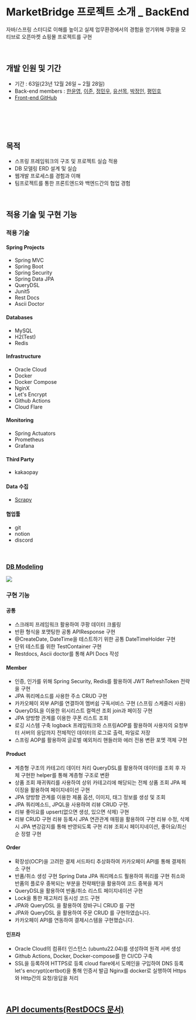 # MarketBridge 프로젝트 소개 _ BackEnd

자바/스프링 스터디로 이해를 높이고 실제 업무환경에서의 경험을 얻기위해 
쿠팡을 모티브로 오픈마켓 쇼핑몰 프로젝트를 구현

<br>

## 개발 인원 및  기간

- 기간 : 63일(23년 12월 26일 ~ 2월 28일)
- Back-end members : [한윤영](https://github.com/Yoonyoung-han), [이준](https://github.com/juho3416), [정민우](https://github.com/minwoorich), [유선목](https://github.com/YuSunMok), [박정인](https://github.com/Jeonginbak), [평민호](https://github.com/PyoungMinho)
- [Front-end GitHub](https://github.com/TeamObjects/Market-Bridge-FE)

<br>

## 

<br>

## 목적
- 스프링 프레임워크의 구조 및 프로젝트 실습 적용
- DB 모델링 ERD 설계 및 실습
- 웹개발 프로세스를 경험과 이해
- 팀프로젝트를 통한 프론트엔드와 백엔드간의 협업 경험

<br>

## 적용 기술 및 구현 기능


### 적용 기술

#### Spring Projects
- Spring MVC
- Spring Boot
- Spring Security
- Spring Data JPA
- QueryDSL
- Junit5
- Rest Docs
- Ascii Doctor

#### Databases
- MySQL
- H2(Test)
- Redis

#### Infrastructure
- Oracle Cloud
- Docker
- Docker Compose
- NginX
- Let's Encrypt
- Github Actions
- Cloud Flare

#### Monitoring
- Spring Actuators
- Prometheus
- Grafana

#### Third Party
- kakaopay

#### Data 수집
- [Scrapy](https://github.com/TeamObjects/crawler)

#### 협업툴
- git
- notion
- discord


<br>

### [DB Modeling]()
![](https://velog.velcdn.com/images/jeongin/post/36640df1-ccc9-4ca1-acd2-81bddd2a6937/image.pngå)


### 구현 기능

#### 공통
- 스크래피 프레임워크 활용하여 쿠팡 데이터 크롤링
- 반환 형식을 포맷팅한 공통 APIResponse 구현
- @CreateDate, DateTime을 테스트하기 위한 공통 DateTimeHolder 구현
- 단위 테스트를 위한 TestContainer 구현
- Restdocs, Ascii doctor를 통해 API Docs 작성

#### Member
- 인증, 인가를 위해 Spring Security, Redis를 활용하여 JWT RefreshToken 전략을 구현
- JPA 쿼리메소드를 사용한 주소 CRUD 구현
- 카카오페이 외부 API를 연결하여 멤버쉽 구독서비스 구현 (스프링 스케줄러 사용)
- QueryDSL을 이용한 위시리스트 컬렉션 조회 join과 페이징 구현
- JPA 양방향 관계를 이용한 쿠폰 리스트 조회
- 로깅 시스템 구축
  logback 프레임워크와 스프링AOP를 활용하여 사용자의 요청부터 서버의 응답까지 전체적인 데이터의 로그로 출력, 파일로 저장
- 스프링 AOP를 활용하여 글로벌 예외처리 핸들러와 에러 전용 변환 포멧 객체 구현

#### Product
- 계층형 구조의 카테고리 데이터 처리
  QueryDSL를 활용하여 데이터를 조회 후 자체 구현한 helper를 통해 계층형 구조로 변환 
- 상품 조회 
  재귀쿼리를 사용하여 상위 카테고리에 해당되는 전체 상품 조회
  JPA 페이징을 활용하여 페이지네이션 구현
- JPA 양방향 관계를 이용한 제품 옵션, 이미지, 태그 정보를 생성 및 조회
- JPA 쿼리메소드, JPQL을 사용하여 리뷰 CRUD 구현.
- 리뷰 좋아요를 upsert(없으면 생성, 있으면 삭제) 구현
- 리뷰 CRUD 구현
  리뷰 등록시 JPA 연관관계 매핑을 활용하여 구현
  리뷰 수정, 삭제시 JPA 변강감지를 통해 반영되도록 구현
  리뷰 조회시 페이지네이션, 좋아요/최신순 정렬 구현

#### Order
- 확장성(OCP)을 고려한 결제 서드파티 추상화하여 카카오페이 API를 통해 결제취소 구현
- 반품/취소 생성 구현
  Spring Data JPA 쿼리메소드 훨용하여 쿼리를 구현
  취소와 반품의 플로우 중복되는 부분을 전략패턴을 활용하여 코드 중복을 제거
- QueryDSL을 활용하여 반품/취소 리스트 페이지네이션 구현
- Lock을 통한 재고처리 동시성 코드 구현
- JPA와 QueryDSL 을 활용하여 장바구니 CRUD 를 구현
- JPA와 QueryDSL 을 활용하여 주문 CRUD 를 구현하였습니다.
- 카카오페이 API를 연동하여 결제시스템을 구현했습니다.

#### 인프라
- Oracle Cloud의 컴퓨터 인스턴스 (ubuntu22.04)를 생성하여 원격 서버 생성
- Github Actions, Docker, Docker-compose를 한 CI/CD 구축
- SSL을 등록하여 HTTPS로 등록
  cloud flare에서 도메인을 구입하여 DNS 등록
  let's encrypt(certbot)을 통해 인증서 발급
  Nginx를 docker로 실행하여 Https와 Http간의 요청/응답을 처리

<br>

## [API documents(RestDOCS 문서)](https://objects-mb.com/docs/index.html)
